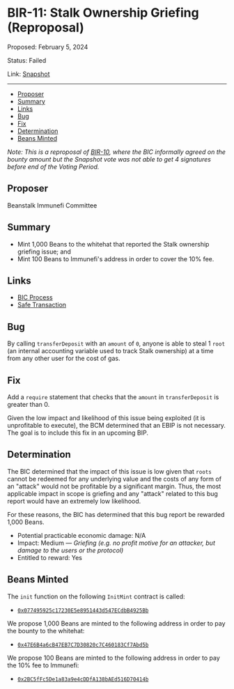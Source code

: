 # BIR-11: Stalk Ownership Griefing (Reproposal)

Proposed: February 5, 2024

Status: Failed

Link: [Snapshot](https://snapshot.org/#/beanstalkbugbounty.eth/proposal/0xc9c24e53808bf7de86f54c27a2d0a71b9dcbb916b74e9493d521e6b64fe8d63e)

---

- [Proposer](#proposer)
- [Summary](#summary)
- [Links](#links)
- [Bug](#bug)
- [Fix](#fix)
- [Determination](#determination)
- [Beans Minted](#beans-minted)

*Note: This is a reproposal of [BIR-10](https://snapshot.org/#/beanstalkbugbounty.eth/proposal/0x3247308cde62b6bc55a82e61224887817f2f81dabba0dfd007a97178585b65bd), where the BIC informally agreed on the bounty amount but the Snapshot vote was not able to get 4 signatures before end of the Voting Period.*

## Proposer

Beanstalk Immunefi Committee

## Summary

* Mint 1,000 Beans to the whitehat that reported the Stalk ownership griefing issue; and
* Mint 100 Beans to Immunefi's address in order to cover the 10% fee.

## Links

* [BIC Process](https://docs.bean.money/governance/beanstalk/bic-process)
* [Safe Transaction](https://app.safe.global/transactions/tx?safe=eth:0xa9bA2C40b263843C04d344727b954A545c81D043&id=multisig_0xa9bA2C40b263843C04d344727b954A545c81D043_0x917e0ab28c89154944155f104a467f88eff35a672bc3308a3eb73c1343369470)

## Bug

By calling `transferDeposit` with an `amount` of `0`, anyone is able to steal 1 `root` (an internal accounting variable used to track Stalk ownership) at a time from any other user for the cost of gas.

## Fix

Add a `require` statement that checks that the `amount` in `transferDeposit` is greater than 0.

Given the low impact and likelihood of this issue being exploited (it is unprofitable to execute), the BCM determined that an EBIP is not necessary. The goal is to include this fix in an upcoming BIP.

## Determination

The BIC determined that the impact of this issue is low given that `roots` cannot be redeemed for any underlying value and the costs of any form of an "attack" would not be profitable by a significant margin. Thus, the most applicable impact in scope is griefing and any "attack" related to this bug report would have an extremely low likelihood. 

For these reasons, the BIC has determined that this bug report be rewarded 1,000 Beans.

* Potential practicable economic damage: N/A
* Impact: Medium — _Griefing (e.g. no profit motive for an attacker, but damage to the users or the protocol)_
* Entitled to reward: Yes

## Beans Minted

The `init` function on the following `InitMint` contract is called:
* [`0x077495925c17230E5e8951443d547ECdbB4925Bb`](https://etherscan.io/address/0x077495925c17230E5e8951443d547ECdbB4925Bb#code)

We propose 1,000 Beans are minted to the following address in order to pay the bounty to the whitehat:
* [`0x47E6B4a6cB47EB7C7D30820c7C460183Cf7Abd5b`](https://etherscan.io/address/0x47E6B4a6cB47EB7C7D30820c7C460183Cf7Abd5b)

We propose 100 Beans are minted to the following address in order to pay the 10% fee to Immunefi:
* [`0x2BC5fFc5De1a83a9e4cDDfA138bAEd516D70414b`](https://etherscan.io/address/0x2BC5fFc5De1a83a9e4cDDfA138bAEd516D70414b)
